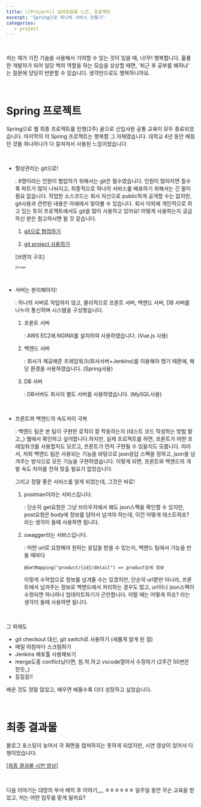 ```yaml
---
title: \[Project\] 살아있음을 느낀, 프로젝트
excerpt: "Spring으로 하나의 서비스 만들기"
categories:
   - project
---
```


<br>

 저는 제가 가진 기술을 사용해서 기여할 수 있는 것이 있을 때, 너!무! 행복합니다. 훌륭한 개발자가 되어 일당 백의 역할을 하는 모습을 상상할 때면, '퇴근 후 공부를 왜하냐' 는 질문에 당당히 반문할 수 있습니다. 생각만으로도 행복하니까요.

<br>

# Spring 프로젝트

Spring으로 웹 최종 프로젝트를 진행(2주) 끝으로 신입사원 공통 교육이 모두 종료되었습니다. 마지막의 이 Spring 프로젝트는 행복함 그 자체였습니다. 대학교 4년 동안 배웠던 것들 하나하나가 다 뭉쳐져서 사용된 느낌이었습니다. 

<br>

- 형상관리는 git으로!

  : 8명이라는 인원이 협업하기 위해서는 git은 필수였습니다. 인원이 많아지면 질수록 파트가 많이 나눠지고, 최종적으로 하나의 서비스를 배포하기 위해서는 긴 말이 필요 없습니다. 작업한 소스코드는 회사 자산으로 public하게 공개할 수는 없지만, git사용과 관련된 내용은 아래에서 찾아볼 수 있습니다. 회사 이외에 개인적으로 하고 있는 토이 프로젝트에서도 git을 많이 사용하고 있어요! 어떻게 사용하는지 궁금하신 분은 참고하시면 될 것 같습니다.

  

  1. <a href="https://github.com/BAECHOOs/Spring-toyproject/blob/main/share%20knowhow/%5BGit%5D%20Github%20for%20collaboration.md" target='_blank'>git으로 협업하기</a>

  2. <a href="https://github.com/BAECHOOs/Spring-toyproject/blob/main/share%20knowhow/%5BGit%5D%20Git%20project.md" target='_blank'>git project 사용하기</a>

  

  [브랜치 구조] 

  <img src="https://user-images.githubusercontent.com/42775225/111017738-8ca9d300-83f8-11eb-90f0-83a3ddfcb1bf.png" alt="image" style="zoom:50%;" />

<br>

- 서버는 분리해야지!

  : 하나의 서버로 작업하지 않고, 물리적으로 프론트 서버, 백엔드 서버, DB 서버를 나누어 통신하며 시스템을 구성했습니다.

  1. 프론트 서버

     : AWS EC2에 NGINX를 설치하여 사용하였습니다. (Vue.js 사용)

  2. 백엔드 서버

     : 회사가 제공해준 프레임워크(회사서버+Jenkins)를 이용해야 했기 때문에, 해당 환경을 사용하였습니다. (Spring사용)

  3. DB 서버

     : DB서버도 회사의 별도 서버를 사용하였습니다. (MySQL사용)

<br>

- 프론트와 백엔드의 속도차이 극복

  : 백엔드 팀은 본 팀이 구현한 로직이 잘 작동하는지  (테스트 코드 작성하는 방법 말고,,) 웹에서 확인하고 싶어합니다.하지만, 실제 프로젝트를 하면, 프론트가 어떤 프레임워크를 사용할지도 모르고, 프론트가 먼저 구현될 수 있을지도 모릅니다. 따라서, 저희 백엔드 팀은 사용되는 기능을 바탕으로 json응답 스펙을 정하고, json을 넘겨주는 방식으로 모든 기능을 구현하였습니다. 이렇게 되면, 프론트와 백엔드의 개발 속도 차이를 전혀 맞출 필요가 없었습니다.

  그리고 정말 좋은 서비스를 알게 되었는데, 그것은 바로!

  1. postman이라는 서비스입니다. 

     : 단순히 get요청은 그냥 브라우저에서 해도 json스펙을 확인할 수 있지만, post요청은 body에 정보를 담아서 넘겨야 하는데, 이건 어떻게 테스트하죠? 라는 생각이 들때 사용하면 됩니다.

  2. swagger라는 서비스입니다.

     : 어떤 url로 요청해야 원하는 응답을 받을 수 있는지, 백엔드 팀에서 기능을 만들 때마다 

     `@GetMapping("product/{id}/detail") => product상세 정보`

     이렇게 수작업으로 정보를 넘겨줄 수는 있겠지만, 단순히 url뿐만 아니라, 프론트에서 넘겨주는 정보로 백엔드에서 처리하는 경우도 많고, url이나 json스펙이 수정되면 하나하나 업데이트하기가 곤란합니다. 이럴 때는 어떻게 하죠? 라는 생각이 들때 사용하면 됩니다.



<br>

그 외에도

- git checkout 대신, git switch로 사용하기 (새롭게 알게 된 점)
- 매일 아침마다 스크럼하기
- Jenkins 배포툴 사용해보기
- merge도중 conflict났다면, 침.착.하고 vscode열어서 수정하기 (2주간 50번은 한듯,,)
- 등등등!!

배운 것도 정말 많았고, 배우면 배울수록 더더 성장하고 싶었습니다. 



<br>

# 최종 결과물

블로그 포스팅이 늦어서 각 화면을 캡처하지는 못하게 되었지만, 시연 영상이 있어서 다행이었습니다.

<a href="https://youtu.be/z3pV8BsfHhg" target='_blank'>[최종 결과물 시연 영상]</a>







<br>

다음 이야기는 대망의 부서 배치 후 이야기,,,, ㅎㅎㅎㅎㅎㅎ 일주일 동안 무슨 교육을 받았고, 저는 어떤 업무를 맡게 될까요?

<br><br><br>




